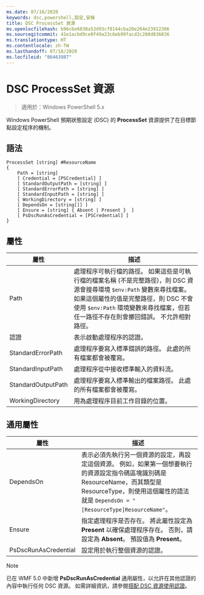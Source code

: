 ```yaml
---
ms.date: 07/16/2020
keywords: dsc,powershell,設定,安裝
title: DSC ProcessSet 資源
ms.openlocfilehash: b96c6e6830a53d93cf8144cba28e264e23912306
ms.sourcegitcommit: 41e1acbd9ce0f49a23c6eb99facd2c280d836836
ms.translationtype: HT
ms.contentlocale: zh-TW
ms.lasthandoff: 07/18/2020
ms.locfileid: "86463987"
---
```

# <a name="dsc-processset-resource"></a>DSC ProcessSet 資源

> 適用於：Windows PowerShell 5.x

Windows PowerShell 預期狀態設定 (DSC) 的 **ProcessSet** 資源提供了在目標節點設定程序的機制。

## <a name="syntax"></a>語法

```Syntax
ProcessSet [string] #ResourceName
{
    Path = [string]
    [ Credential = [PSCredential] ]
    [ StandardOutputPath = [string] ]
    [ StandardErrorPath = [string] ]
    [ StandardInputPath = [string] ]
    [ WorkingDirectory = [string] ]
    [ DependsOn = [string[]] ]
    [ Ensure = [string] { Absent | Present }  ]
    [ PsDscRunAsCredential = [PSCredential] ]
}
```

## <a name="properties"></a>屬性

|屬性 |描述 |
|---|---|
|Path |處理程序可執行檔的路徑。 如果這些是可執行檔的檔案名稱 (不是完整路徑)，則 DSC 資源會搜尋環境 `$env:Path` 變數來尋找檔案。 如果這個屬性的值是完整路徑，則 DSC 不會使用 `$env:Path` 環境變數來尋找檔案，但若任一路徑不存在則會擲回錯誤。 不允許相對路徑。 |
|認證 |表示啟動處理程序的認證。 |
|StandardErrorPath |處理程序要寫入標準錯誤的路徑。 此處的所有檔案都會被覆寫。 |
|StandardInputPath |處理程序從中接收標準輸入的資料流。 |
|StandardOutputPath |處理程序要寫入標準輸出的檔案路徑。 此處的所有檔案都會被覆寫。 |
|WorkingDirectory |用為處理程序目前工作目錄的位置。 |

## <a name="common-properties"></a>通用屬性

|屬性 |描述 |
|---|---|
|DependsOn |表示必須先執行另一個資源的設定，再設定這個資源。 例如，如果第一個想要執行的資源設定指令碼區塊識別碼是 ResourceName，而其類型是 ResourceType，則使用這個屬性的語法就是 `DependsOn = "[ResourceType]ResourceName"`。 |
|Ensure |指定處理程序是否存在。 將此屬性設定為 **Present** 以確保處理程序存在。 否則，請設定為 **Absent**。 預設值為 **Present**。 |
|PsDscRunAsCredential |設定用於執行整個資源的認證。 |

> [!NOTE]
> 已在 WMF 5.0 中新增 **PsDscRunAsCredential** 通用屬性，以允許在其他認證的內容中執行任何 DSC 資源。 如需詳細資訊，請參閱[搭配 DSC 資源使用認證](../../../configurations/runasuser.md)。
